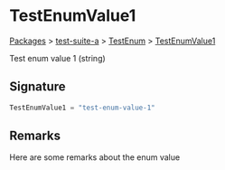 # TestEnumValue1

[Packages](/) > [test-suite-a](/test-suite-a/) > [TestEnum](/test-suite-a/testenum-enum/) > [TestEnumValue1](/test-suite-a/testenum-enum/testenumvalue1-enummember)

Test enum value 1 (string)

<h2 id="testenumvalue1-signature">Signature</h2>

```typescript
TestEnumValue1 = "test-enum-value-1"
```

<h2 id="testenumvalue1-remarks">Remarks</h2>

Here are some remarks about the enum value
